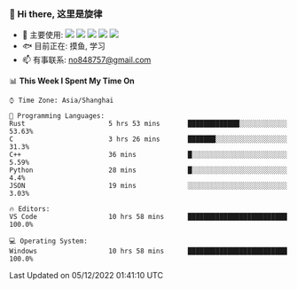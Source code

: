 ### 👋 Hi there, 这里是旋律
- 🔭 主要使用: 
![](https://img.shields.io/badge/-Python-3e74a2?style=flat-square&logo=Python&logoColor=fff)
![](https://img.shields.io/badge/-Java-007396?style=flat-square&logo=OpenJDK&logoColor=fff)
![](https://img.shields.io/badge/-Node.js-339933?style=flat-square&logo=Node.js&logoColor=fff)
![](https://img.shields.io/badge/-PostgreSQL-4169e1?style=flat-square&logo=PostgreSQL&logoColor=fff)
![](https://img.shields.io/badge/-VSCode-007acc?style=flat-square&logo=Visual-Studio-Code&logoColor=fff)
- 🐟 目前正在: 摸鱼, 学习
- 📫 有事联系: no848757@gmail.com

<!--START_SECTION:waka-->
📊 **This Week I Spent My Time On** 

```text
⌚︎ Time Zone: Asia/Shanghai

💬 Programming Languages: 
Rust                     5 hrs 53 mins       █████████████░░░░░░░░░░░░   53.63% 
C                        3 hrs 26 mins       ███████░░░░░░░░░░░░░░░░░░   31.3% 
C++                      36 mins             █░░░░░░░░░░░░░░░░░░░░░░░░   5.59% 
Python                   28 mins             █░░░░░░░░░░░░░░░░░░░░░░░░   4.4% 
JSON                     19 mins             ░░░░░░░░░░░░░░░░░░░░░░░░░   3.03%

🔥 Editors: 
VS Code                  10 hrs 58 mins      █████████████████████████   100.0%

💻 Operating System: 
Windows                  10 hrs 58 mins      █████████████████████████   100.0%

```


 Last Updated on 05/12/2022 01:41:10 UTC
<!--END_SECTION:waka-->

